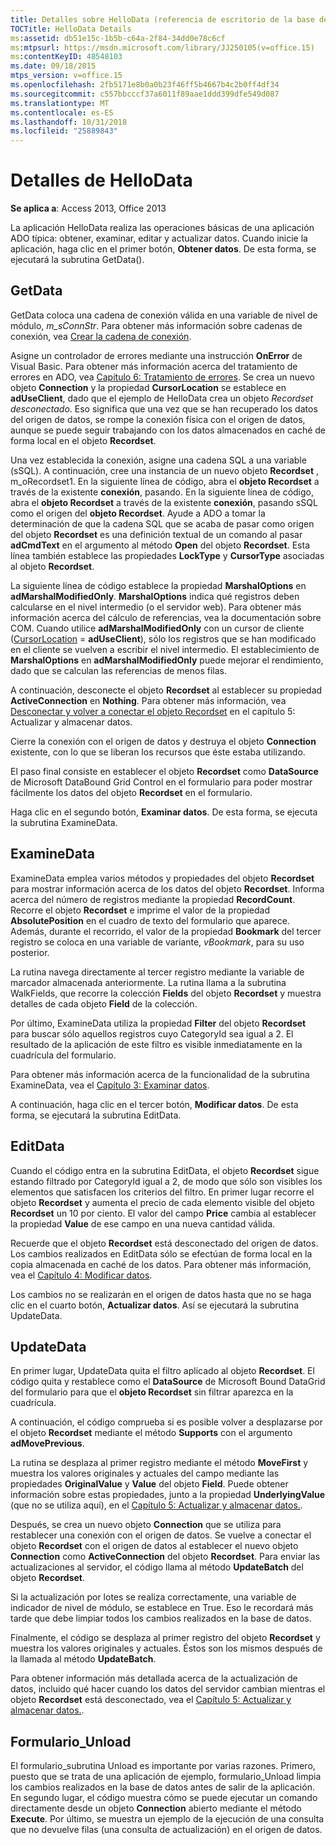 ```yaml
---
title: Detalles sobre HelloData (referencia de escritorio de la base de datos de Access)
TOCTitle: HelloData Details
ms:assetid: db51e15c-1b5b-c64a-2f84-34dd0e78c6cf
ms:mtpsurl: https://msdn.microsoft.com/library/JJ250105(v=office.15)
ms:contentKeyID: 48548103
ms.date: 09/18/2015
mtps_version: v=office.15
ms.openlocfilehash: 2fb5171e8b0a0b23f46ff5b4667b4c2b0ff4df34
ms.sourcegitcommit: c557bbcccf37a6011f89aae1ddd399dfe549d087
ms.translationtype: MT
ms.contentlocale: es-ES
ms.lasthandoff: 10/31/2018
ms.locfileid: "25889843"
---
```

# <a name="hellodata-details"></a>Detalles de HelloData


**Se aplica a**: Access 2013, Office 2013

La aplicación HelloData realiza las operaciones básicas de una aplicación ADO típica: obtener, examinar, editar y actualizar datos. Cuando inicie la aplicación, haga clic en el primer botón, **Obtener datos**. De esta forma, se ejecutará la subrutina GetData().

## <a name="getdata"></a>GetData

GetData coloca una cadena de conexión válida en una variable de nivel de módulo, *m\_sConnStr*. Para obtener más información sobre cadenas de conexión, vea [Crear la cadena de conexión](creating-the-connection-string.md).

Asigne un controlador de errores mediante una instrucción **OnError** de Visual Basic. Para obtener más información acerca del tratamiento de errores en ADO, vea [Capítulo 6: Tratamiento de errores](chapter-6-error-handling.md). Se crea un nuevo objeto **Connection** y la propiedad **CursorLocation** se establece en **adUseClient**, dado que el ejemplo de HelloData crea un objeto *Recordset desconectado*. Eso significa que una vez que se han recuperado los datos del origen de datos, se rompe la conexión física con el origen de datos, aunque se puede seguir trabajando con los datos almacenados en caché de forma local en el objeto **Recordset**.

Una vez establecida la conexión, asigne una cadena SQL a una variable (sSQL). A continuación, cree una instancia de un nuevo objeto **Recordset** , m\_oRecordset1. En la siguiente línea de código, abra el **objeto Recordset** a través de la existente **conexión**, pasando. En la siguiente línea de código, abra el **objeto Recordset** a través de la existente **conexión**, pasando sSQL como el origen del **objeto Recordset**. Ayude a ADO a tomar la determinación de que la cadena SQL que se acaba de pasar como origen del objeto **Recordset** es una definición textual de un comando al pasar **adCmdText** en el argumento al método **Open** del objeto **Recordset**. Esta línea también establece las propiedades **LockType** y **CursorType** asociadas al objeto **Recordset**.

La siguiente línea de código establece la propiedad **MarshalOptions** en **adMarshalModifiedOnly**. **MarshalOptions** indica qué registros deben calcularse en el nivel intermedio (o el servidor web). Para obtener más información acerca del cálculo de referencias, vea la documentación sobre COM. Cuando utilice **adMarshalModifiedOnly** con un cursor de cliente ([CursorLocation](cursorlocation-property-ado.md) = **adUseClient**), sólo los registros que se han modificado en el cliente se vuelven a escribir el nivel intermedio. El establecimiento de **MarshalOptions** en **adMarshalModifiedOnly** puede mejorar el rendimiento, dado que se calculan las referencias de menos filas.

A continuación, desconecte el objeto **Recordset** al establecer su propiedad **ActiveConnection** en **Nothing**. Para obtener más información, vea [Desconectar y volver a conectar el objeto Recordset](disconnecting-and-reconnecting-the-recordset.md) en el capítulo 5: Actualizar y almacenar datos.

Cierre la conexión con el origen de datos y destruya el objeto **Connection** existente, con lo que se liberan los recursos que éste estaba utilizando.

El paso final consiste en establecer el objeto **Recordset** como **DataSource** de Microsoft DataBound Grid Control en el formulario para poder mostrar fácilmente los datos del objeto **Recordset** en el formulario.

Haga clic en el segundo botón, **Examinar datos**. De esta forma, se ejecuta la subrutina ExamineData.

## <a name="examinedata"></a>ExamineData

ExamineData emplea varios métodos y propiedades del objeto **Recordset** para mostrar información acerca de los datos del objeto **Recordset**. Informa acerca del número de registros mediante la propiedad **RecordCount**. Recorre el objeto **Recordset** e imprime el valor de la propiedad **AbsolutePosition** en el cuadro de texto del formulario que aparece. Además, durante el recorrido, el valor de la propiedad **Bookmark** del tercer registro se coloca en una variable de variante, *vBookmark*, para su uso posterior.

La rutina navega directamente al tercer registro mediante la variable de marcador almacenada anteriormente. La rutina llama a la subrutina WalkFields, que recorre la colección **Fields** del objeto **Recordset** y muestra detalles de cada objeto **Field** de la colección.

Por último, ExamineData utiliza la propiedad **Filter** del objeto **Recordset** para buscar sólo aquellos registros cuyo CategoryId sea igual a 2. El resultado de la aplicación de este filtro es visible inmediatamente en la cuadrícula del formulario.

Para obtener más información acerca de la funcionalidad de la subrutina ExamineData, vea el [Capítulo 3: Examinar datos](chapter-3-examining-data.md).

A continuación, haga clic en el tercer botón, **Modificar datos**. De esta forma, se ejecutará la subrutina EditData.

## <a name="editdata"></a>EditData

Cuando el código entra en la subrutina EditData, el objeto **Recordset** sigue estando filtrado por CategoryId igual a 2, de modo que sólo son visibles los elementos que satisfacen los criterios del filtro. En primer lugar recorre el objeto **Recordset** y aumenta el precio de cada elemento visible del objeto **Recordset** un 10 por ciento. El valor del campo **Price** cambia al establecer la propiedad **Value** de ese campo en una nueva cantidad válida.

Recuerde que el objeto **Recordset** está desconectado del origen de datos. Los cambios realizados en EditData sólo se efectúan de forma local en la copia almacenada en caché de los datos. Para obtener más información, vea el [Capítulo 4: Modificar datos](chapter-4-editing-data.md).

Los cambios no se realizarán en el origen de datos hasta que no se haga clic en el cuarto botón, **Actualizar datos**. Así se ejecutará la subrutina UpdateData.

## <a name="updatedata"></a>UpdateData

En primer lugar, UpdateData quita el filtro aplicado al objeto **Recordset**. El código quita y restablece como el **DataSource** de Microsoft Bound DataGrid del formulario para que el **objeto Recordset** sin filtrar aparezca en la cuadrícula.

A continuación, el código comprueba si es posible volver a desplazarse por el objeto **Recordset** mediante el método **Supports** con el argumento **adMovePrevious**.

La rutina se desplaza al primer registro mediante el método **MoveFirst** y muestra los valores originales y actuales del campo mediante las propiedades **OriginalValue** y **Value** del objeto **Field**. Puede obtener información sobre estas propiedades, junto a la propiedad **UnderlyingValue** (que no se utiliza aquí), en el [Capítulo 5: Actualizar y almacenar datos.](chapter-5-updating-and-persisting-data.md).

Después, se crea un nuevo objeto **Connection** que se utiliza para restablecer una conexión con el origen de datos. Se vuelve a conectar el objeto **Recordset** con el origen de datos al establecer el nuevo objeto **Connection** como **ActiveConnection** del objeto **Recordset**. Para enviar las actualizaciones al servidor, el código llama al método **UpdateBatch** del objeto **Recordset**.

Si la actualización por lotes se realiza correctamente, una variable de indicador de nivel de módulo, se establece en True. Eso le recordará más tarde que debe limpiar todos los cambios realizados en la base de datos.

Finalmente, el código se desplaza al primer registro del objeto **Recordset** y muestra los valores originales y actuales. Éstos son los mismos después de la llamada al método **UpdateBatch**.

Para obtener información más detallada acerca de la actualización de datos, incluido qué hacer cuando los datos del servidor cambian mientras el objeto **Recordset** está desconectado, vea el [Capítulo 5: Actualizar y almacenar datos.](chapter-5-updating-and-persisting-data.md).

## <a name="formunload"></a>Formulario\_Unload

El formulario\_subrutina Unload es importante por varias razones. Primero, puesto que se trata de una aplicación de ejemplo, formulario\_Unload limpia los cambios realizados en la base de datos antes de salir de la aplicación. En segundo lugar, el código muestra cómo se puede ejecutar un comando directamente desde un objeto **Connection** abierto mediante el método **Execute**. Por último, se muestra un ejemplo de la ejecución de una consulta que no devuelve filas (una consulta de actualización) en el origen de datos.


